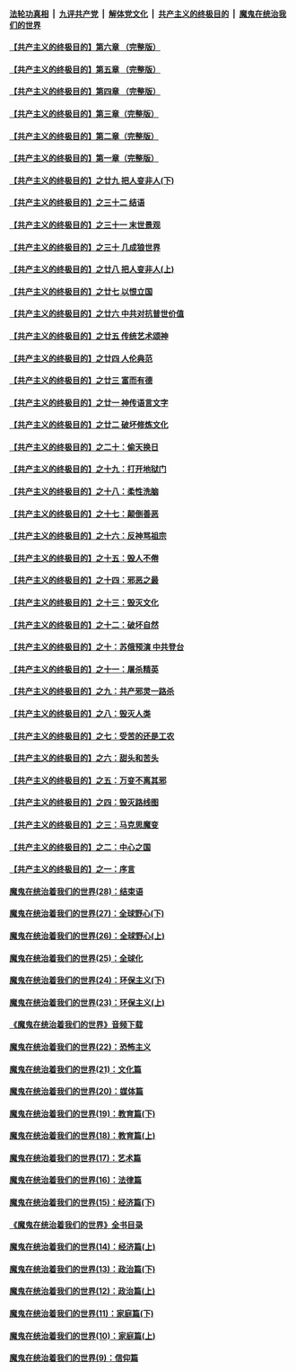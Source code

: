 

####  [法轮功真相](../../../../basic/blob/master/README.md?t=05190402) &nbsp;|&nbsp; [九评共产党](../../../../9ping.md/blob/master/README.md?t=05190402) &nbsp;|&nbsp; [解体党文化](../../../../jtdwh.md/blob/master/README.md?t=05190402)  &nbsp;|&nbsp; [共产主义的终极目的](../../../../gczydzjmd.md/blob/master/README.md?t=05190402) &nbsp;|&nbsp; [魔鬼在统治我们的世界](../../../../mgztzwmdsj.md/blob/master/README.md?t=05190402) 

#### [【共产主义的终极目的】第六章 （完整版）](../pages/nsc422/n11428913.md?t=05190402) 

#### [【共产主义的终极目的】第五章 （完整版）](../pages/nsc422/n11428912.md?t=05190402) 

#### [【共产主义的终极目的】第四章 （完整版）](../pages/nsc422/n11428907.md?t=05190402) 

#### [【共产主义的终极目的】第三章（完整版）](../pages/nsc422/n11428848.md?t=05190402) 

#### [【共产主义的终极目的】第二章（完整版）](../pages/nsc422/n11428831.md?t=05190402) 

#### [【共产主义的终极目的】第一章（完整版）](../pages/nsc422/n11417651.md?t=05190402) 

#### [【共产主义的终极目的】之廿九 把人变非人(下)](../pages/nsc422/n11344140.md?t=05190402) 

#### [【共产主义的终极目的】之三十二 结语](../pages/nsc422/n11360535.md?t=05190402) 

#### [【共产主义的终极目的】之三十一 末世景观](../pages/nsc422/n11351129.md?t=05190402) 

#### [【共产主义的终极目的】之三十 几成狼世界](../pages/nsc422/n11348280.md?t=05190402) 

#### [【共产主义的终极目的】之廿八 把人变非人(上)](../pages/nsc422/n11340492.md?t=05190402) 

#### [【共产主义的终极目的】之廿七 以恨立国](../pages/nsc422/n11336944.md?t=05190402) 

#### [【共产主义的终极目的】之廿六 中共对抗普世价值](../pages/nsc422/n11324785.md?t=05190402) 

#### [【共产主义的终极目的】之廿五 传统艺术颂神](../pages/nsc422/n11296396.md?t=05190402) 

#### [【共产主义的终极目的】之廿四 人伦典范](../pages/nsc422/n11296397.md?t=05190402) 

#### [【共产主义的终极目的】之廿三 富而有德](../pages/nsc422/n11283598.md?t=05190402) 

#### [【共产主义的终极目的】之廿一 神传语言文字](../pages/nsc422/n11263265.md?t=05190402) 

#### [【共产主义的终极目的】之廿二 破坏修炼文化](../pages/nsc422/n11245728.md?t=05190402) 

#### [【共产主义的终极目的】之二十：偷天换日](../pages/nsc422/n11238846.md?t=05190402) 

#### [【共产主义的终极目的】之十九：打开地狱门](../pages/nsc422/n11206376.md?t=05190402) 

#### [【共产主义的终极目的】之十八：柔性洗脑](../pages/nsc422/n11199994.md?t=05190402) 

#### [【共产主义的终极目的】之十七：颠倒善恶](../pages/nsc422/n11179782.md?t=05190402) 

#### [【共产主义的终极目的】之十六：反神骂祖宗](../pages/nsc422/n11166798.md?t=05190402) 

#### [【共产主义的终极目的】之十五：毁人不倦](../pages/nsc422/n11166792.md?t=05190402) 

#### [【共产主义的终极目的】之十四：邪恶之最](../pages/nsc422/n11150249.md?t=05190402) 

#### [【共产主义的终极目的】之十三：毁灭文化](../pages/nsc422/n11135227.md?t=05190402) 

#### [【共产主义的终极目的】之十二：破坏自然](../pages/nsc422/n11135214.md?t=05190402) 

#### [【共产主义的终极目的】之十：苏俄预演 中共登台](../pages/nsc422/n11118424.md?t=05190402) 

#### [【共产主义的终极目的】之十一：屠杀精英](../pages/nsc422/n11118442.md?t=05190402) 

#### [【共产主义的终极目的】之九：共产邪灵一路杀](../pages/nsc422/n11114139.md?t=05190402) 

#### [【共产主义的终极目的】之八：毁灭人类](../pages/nsc422/n11108503.md?t=05190402) 

#### [【共产主义的终极目的】之七：受苦的还是工农](../pages/nsc422/n11101809.md?t=05190402) 

#### [【共产主义的终极目的】之六：甜头和苦头](../pages/nsc422/n11096971.md?t=05190402) 

#### [【共产主义的终极目的】之五：万变不离其邪](../pages/nsc422/n11091285.md?t=05190402) 

#### [【共产主义的终极目的】之四：毁灭路线图](../pages/nsc422/n11086284.md?t=05190402) 

#### [【共产主义的终极目的】之三：马克思魔变](../pages/nsc422/n11061941.md?t=05190402) 

#### [【共产主义的终极目的】之二：中心之国](../pages/nsc422/n11047728.md?t=05190402) 

#### [【共产主义的终极目的】之一：序言](../pages/nsc422/n11086077.md?t=05190402) 

#### [魔鬼在统治着我们的世界(28)：结束语](../pages/nsc422/n10936246.md?t=05190402) 

#### [魔鬼在统治着我们的世界(27)：全球野心(下)](../pages/nsc422/n10928319.md?t=05190402) 

#### [魔鬼在统治着我们的世界(26)：全球野心(上)](../pages/nsc422/n10900318.md?t=05190402) 

#### [魔鬼在统治着我们的世界(25)：全球化](../pages/nsc422/n10788205.md?t=05190402) 

#### [魔鬼在统治着我们的世界(24)：环保主义(下)](../pages/nsc422/n10695307.md?t=05190402) 

#### [魔鬼在统治着我们的世界(23)：环保主义(上)](../pages/nsc422/n10688613.md?t=05190402) 

#### [《魔鬼在统治着我们的世界》音频下载](../pages/nsc422/n10635553.md?t=05190402) 

#### [魔鬼在统治着我们的世界(22)：恐怖主义](../pages/nsc422/n10614727.md?t=05190402) 

#### [魔鬼在统治着我们的世界(21)：文化篇](../pages/nsc422/n10597706.md?t=05190402) 

#### [魔鬼在统治着我们的世界(20)：媒体篇](../pages/nsc422/n10586579.md?t=05190402) 

#### [魔鬼在统治着我们的世界(19)：教育篇(下)](../pages/nsc422/n10564808.md?t=05190402) 

#### [魔鬼在统治着我们的世界(18)：教育篇(上)](../pages/nsc422/n10526970.md?t=05190402) 

#### [魔鬼在统治着我们的世界(17)：艺术篇](../pages/nsc422/n10499093.md?t=05190402) 

#### [魔鬼在统治着我们的世界(16)：法律篇](../pages/nsc422/n10485969.md?t=05190402) 

#### [魔鬼在统治着我们的世界(15)：经济篇(下)](../pages/nsc422/n10469975.md?t=05190402) 

#### [《魔鬼在统治着我们的世界》全书目录](../pages/nsc422/n10464261.md?t=05190402) 

#### [魔鬼在统治着我们的世界(14)：经济篇(上)](../pages/nsc422/n10457370.md?t=05190402) 

#### [魔鬼在统治着我们的世界(13)：政治篇(下)](../pages/nsc422/n10448270.md?t=05190402) 

#### [魔鬼在统治着我们的世界(12)：政治篇(上)](../pages/nsc422/n10444576.md?t=05190402) 

#### [魔鬼在统治着我们的世界(11)：家庭篇(下)](../pages/nsc422/n10440961.md?t=05190402) 

#### [魔鬼在统治着我们的世界(10)：家庭篇(上)](../pages/nsc422/n10435448.md?t=05190402) 

#### [魔鬼在统治着我们的世界(9)：信仰篇](../pages/nsc422/n10432159.md?t=05190402) 

